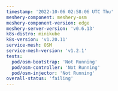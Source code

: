 ```yaml
---
timestamp: '2022-10-06 02:58:06 UTC Thu'
meshery-component: meshery-osm
meshery-component-version: edge
meshery-server-version: 'v0.6.13'
k8s-distro: minikube
k8s-version: 'v1.20.11'
service-mesh: OSM
service-mesh-version: 'v1.2.1'
tests:
  pod/osm-bootstrap: 'Not Running'
  pod/osm-controller: 'Not Running'
  pod/osm-injector: 'Not Running'
overall-status: 'failing'
---
```


